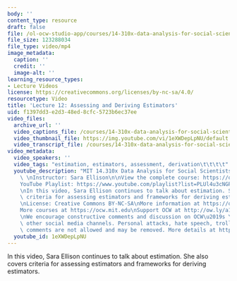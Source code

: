 ```yaml
---
body: ''
content_type: resource
draft: false
file: /ol-ocw-studio-app/courses/14-310x-data-analysis-for-social-scientists-spring-2023/14310x-lecture-12_360p_16_9.mp4
file_size: 123288034
file_type: video/mp4
image_metadata:
  caption: ''
  credit: ''
  image-alt: ''
learning_resource_types:
- Lecture Videos
license: https://creativecommons.org/licenses/by-nc-sa/4.0/
resourcetype: Video
title: 'Lecture 12: Assessing and Deriving Estimators'
uid: f1397dd3-e2d3-48ed-8cfc-5723b6ec37ee
video_files:
  archive_url: ''
  video_captions_file: /courses/14-310x-data-analysis-for-social-scientists-spring-2023/1PojOjDPcm1F7LClHqbLBH8ziL8VvWyeY_transcript.webvtt
  video_thumbnail_file: https://img.youtube.com/vi/1eXWDepLpNU/default.jpg
  video_transcript_file: /courses/14-310x-data-analysis-for-social-scientists-spring-2023/1PojOjDPcm1F7LClHqbLBH8ziL8VvWyeY_transcript.pdf
video_metadata:
  video_speakers: ''
  video_tags: "estimation, estimators, assessment, derivation\t\t\t\t"
  youtube_description: "MIT 14.310x Data Analysis for Social Scientists, Spring 2023\
    \ \nInstructor: Sara Ellison\n\nView the complete course: https://ocw.mit.edu/courses/14-310x-data-analysis-for-social-scientists-spring-2023\n\
    YouTube Playlist: https://www.youtube.com/playlist?list=PLUl4u3cNGP61ATaGTFcSp7bhogloD2wHP\n\
    \nIn this video, Sara Ellison continues to talk about estimation. She also covers\
    \ criteria for assessing estimators and frameworks for deriving estimators. \n\
    \nLicense: Creative Commons BY-NC-SA\nMore information at https://ocw.mit.edu/terms\n\
    More courses at https://ocw.mit.edu\nSupport OCW at http://ow.ly/a1If50zVRlQ\n\
    \nWe encourage constructive comments and discussion on OCW\u2019s YouTube and\
    \ other social media channels. Personal attacks, hate speech, trolling, and inappropriate\
    \ comments are not allowed and may be removed. More details at https://ocw.mit.edu/comments."
  youtube_id: 1eXWDepLpNU
---
```

In this video, Sara Ellison continues to talk about estimation. She also covers criteria for assessing estimators and frameworks for deriving estimators.